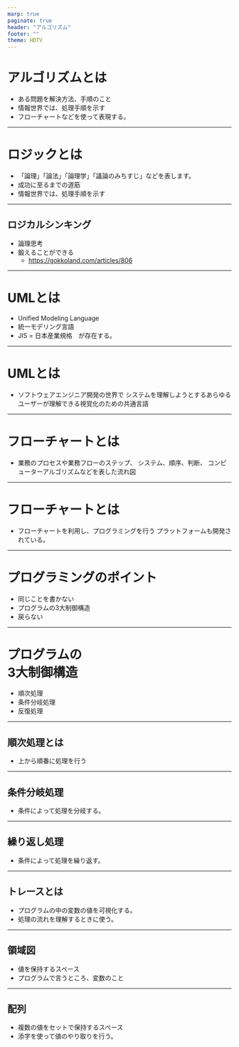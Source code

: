 ```yaml
---
marp: true
paginate: true
header: "アルゴリズム"
footer: ""
theme: HDTV
---
```


# アルゴリズムとは

- ある問題を解決方法、手順のこと
- 情報世界では、処理手順を示す
- フローチャートなどを使って表現する。

---

# ロジックとは

- 「論理」「論法」「論理学」「議論のみちすじ」などを表します。
- 成功に至るまでの道筋
- 情報世界では、処理手順を示す

---

## ロジカルシンキング

- 論理思考
- 鍛えることができる
  - https://gokkoland.com/articles/806

---

# UMLとは
- Unified Modeling Language
- 統一モデリング言語
- JIS = 日本産業規格　が存在する。

---

# UMLとは
- ソフトウェアエンジニア開発の世界で
システムを理解しようとするあらゆるユーザーが理解できる視覚化のための共通言語

---

# フローチャートとは
- 業務のプロセスや業務フローのステップ、
  システム、順序、判断、
  コンピューターアルゴリズムなどを表した流れ図

---

# フローチャートとは
- フローチャートを利用し、プログラミングを行う
  プラットフォームも開発されている。

---

# プログラミングのポイント
- 同じことを書かない
- プログラムの3大制御構造
- 戻らない

---

# プログラムの<br>3大制御構造

- 順次処理
- 条件分岐処理
- 反復処理

---

## 順次処理とは
- 上から順番に処理を行う

---

## 条件分岐処理
- 条件によって処理を分岐する。

---

## 繰り返し処理
- 条件によって処理を繰り返す。

---

## トレースとは
- プログラムの中の変数の値を可視化する。
- 処理の流れを理解するときに使う。

---

## 領域図
- 値を保持するスペース
- プログラムで言うところ、変数のこと

---

## 配列
- 複数の値をセットで保持するスペース
- 添字を使って値のやり取りを行う。
